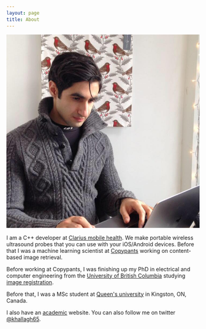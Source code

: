 ```yaml
---
layout: page
title: About
---
```

![Beautiful day in beautiful Vancouver](/assets/siavash.jpg)

I am a C++ developer at [Clarius mobile health](https://www.clarius.me/). We make portable wireless ultrasound probes that you can use with your iOS/Android devices. Before that I was a machine learning scientist at [Copypants](http://copypants.com) working on content-based image retrieval.

Before working at Copypants, I was finishing up my PhD in electrical and computer engineering from the [University of British Columbia](http://ubc.ca) studying [image registration](https://en.wikipedia.org/wiki/Image_registration).

Before that, I was a MSc student at [Queen's university](http://www.queensu.ca/) in Kingston, ON, Canada.

I also have an [academic](http://www.ece.ubc.ca/~siavashk) website. You can also follow me on twitter [@khallagh65](https://twitter.com/khallagh65).
